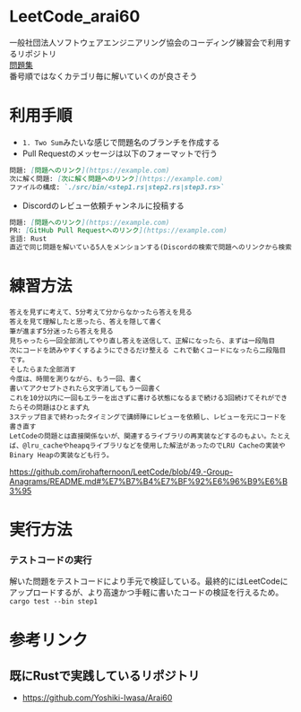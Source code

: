 # LeetCode_arai60
一般社団法人ソフトウェアエンジニアリング協会のコーディング練習会で利用するリポジトリ  
[問題集](https://1kohei1.com/leetcode/)  
番号順ではなくカテゴリ毎に解いていくのが良さそう

# 利用手順
- `1. Two Sum`みたいな感じで問題名のブランチを作成する
- Pull Requestのメッセージは以下のフォーマットで行う

```md
問題: [問題へのリンク](https://example.com)
次に解く問題: [次に解く問題へのリンク](https://example.com)
ファイルの構成: `./src/bin/<step1.rs|step2.rs|step3.rs>`
```

- Discordのレビュー依頼チャンネルに投稿する
``` md
問題: [問題へのリンク](https://example.com)
PR: [GitHub Pull Requestへのリンク](https://example.com)
言語: Rust
直近で同じ問題を解いている5人をメンションする(Discordの検索で問題へのリンクから検索するのが良さそう)
```

# 練習方法
    答えを見ずに考えて、5分考えて分からなかったら答えを見る
    答えを見て理解したと思ったら、答えを隠して書く
    筆が進まず5分迷ったら答えを見る
    見ちゃったら一回全部消してやり直し答えを送信して、正解になったら、まずは一段階目
    次にコードを読みやすくするようにできるだけ整える これで動くコードになったら二段階目です。
    そしたらまた全部消す
    今度は、時間を測りながら、もう一回、書く
    書いてアクセプトされたら文字消してもう一回書く
    これを10分以内に一回もエラーを出さずに書ける状態になるまで続ける3回続けてそれができたらその問題はひとまず丸
    3ステップ目まで終わったタイミングで講師陣にレビューを依頼し、レビューを元にコードを書き直す
    LetCodeの問題とは直接関係ないが、関連するライブラリの再実装などするのもよい。たとえば、@lru_cacheやheapqライブラリなどを使用した解法があったのでLRU Cacheの実装やBinary Heapの実装なども行う。
https://github.com/irohafternoon/LeetCode/blob/49.-Group-Anagrams/README.md#%E7%B7%B4%E7%BF%92%E6%96%B9%E6%B3%95

# 実行方法
### テストコードの実行
解いた問題をテストコードにより手元で検証している。最終的にはLeetCodeにアップロードするが、より高速かつ手軽に書いたコードの検証を行えるため。  
`cargo test --bin step1`

# 参考リンク
## 既にRustで実践しているリポジトリ
- https://github.com/Yoshiki-Iwasa/Arai60
